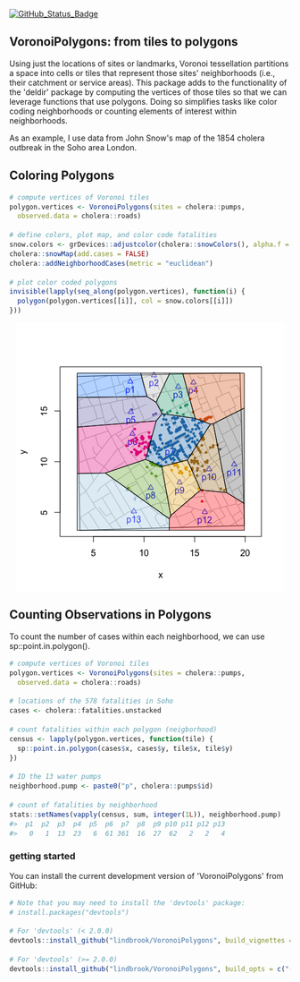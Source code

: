 
<!-- README.md is generated from README.Rmd. Please edit that file -->
[![GitHub\_Status\_Badge](https://img.shields.io/badge/GitHub-0.0.9003-red.svg)](https://github.com/lindbrook/VoronoiPolygons/blob/master/NEWS)

VoronoiPolygons: from tiles to polygons
---------------------------------------

Using just the locations of sites or landmarks, Voronoi tessellation partitions a space into cells or tiles that represent those sites' neighborhoods (i.e., their catchment or service areas). This package adds to the functionality of the 'deldir' package by computing the vertices of those tiles so that we can leverage functions that use polygons. Doing so simplifies tasks like color coding neighborhoods or counting elements of interest within neighborhoods.

As an example, I use data from John Snow's map of the 1854 cholera outbreak in the Soho area London.

Coloring Polygons
-----------------

``` r
# compute vertices of Voronoi tiles
polygon.vertices <- VoronoiPolygons(sites = cholera::pumps,
  observed.data = cholera::roads)

# define colors, plot map, and color code fatalities
snow.colors <- grDevices::adjustcolor(cholera::snowColors(), alpha.f = 1/3)
cholera::snowMap(add.cases = FALSE)
cholera::addNeighborhoodCases(metric = "euclidean")

# plot color coded polygons
invisible(lapply(seq_along(polygon.vertices), function(i) {
  polygon(polygon.vertices[[i]], col = snow.colors[[i]])
}))
```

<img src="README_files/figure-markdown_github/coloring-1.png" style="display: block; margin: auto;" />

Counting Observations in Polygons
---------------------------------

To count the number of cases within each neighborhood, we can use sp::point.in.polygon().

``` r
# compute vertices of Voronoi tiles
polygon.vertices <- VoronoiPolygons(sites = cholera::pumps,
  observed.data = cholera::roads)

# locations of the 578 fatalities in Soho
cases <- cholera::fatalities.unstacked

# count fatalities within each polygon (neigborhood)
census <- lapply(polygon.vertices, function(tile) {
  sp::point.in.polygon(cases$x, cases$y, tile$x, tile$y)
})

# ID the 13 water pumps
neighborhood.pump <- paste0("p", cholera::pumps$id)

# count of fatalities by neighborhood
stats::setNames(vapply(census, sum, integer(1L)), neighborhood.pump)
#>  p1  p2  p3  p4  p5  p6  p7  p8  p9 p10 p11 p12 p13 
#>   0   1  13  23   6  61 361  16  27  62   2   2   4
```

### getting started

You can install the current development version of 'VoronoiPolygons' from GitHub:

``` r
# Note that you may need to install the 'devtools' package:
# install.packages("devtools")

# For 'devtools' (< 2.0.0)
devtools::install_github("lindbrook/VoronoiPolygons", build_vignettes = TRUE)

# For 'devtools' (>= 2.0.0)
devtools::install_github("lindbrook/VoronoiPolygons", build_opts = c("--no-resave-data", "--no-manual"))
```

